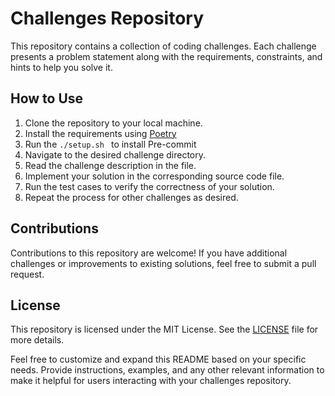 # Challenges Repository

This repository contains a collection of coding challenges. Each challenge presents a problem statement along with the requirements, constraints, and hints to help you solve it.

## How to Use

1. Clone the repository to your local machine.
2. Install the requirements using [Poetry](https://python-poetry.org/docs/#installation)
3. Run the ```./setup.sh ``` to install Pre-commit
4. Navigate to the desired challenge directory.
5. Read the challenge description in the file.
6. Implement your solution in the corresponding source code file.
7. Run the test cases to verify the correctness of your solution.
8. Repeat the process for other challenges as desired.

## Contributions

Contributions to this repository are welcome! If you have additional challenges or improvements to existing solutions, feel free to submit a pull request.

## License

This repository is licensed under the MIT License. See the [LICENSE](./LICENSE) file for more details.

Feel free to customize and expand this README based on your specific needs. Provide instructions, examples, and any other relevant information to make it helpful for users interacting with your challenges repository.
